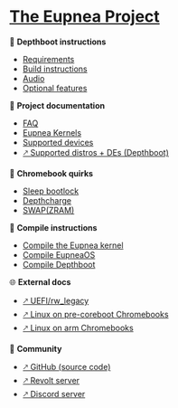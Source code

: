# [The Eupnea Project](/)

📜 **Depthboot instructions**

- [Requirements](/depthboot-pages/requirements.md "Depthboot - Requirements")
- [Build instructions](/depthboot-pages/build-instructions.md "Depthboot - Build instructions")
- [Audio](/depthboot-pages/audio.md "Depthboot - Audio")
- [Optional features](/depthboot-pages/optional.md "Depthboot - Optional features")

📖 **Project documentation**

- [FAQ](/project-pages/faq.md "Eupnea - FAQ")
- [Eupnea Kernels](/project-pages/kernels.md  "Eupnea - Kernels")
- [Supported devices](/extra-pages/supported-devices.md "Eupnea - Supported devices")
- [🡕 Supported distros + DEs (Depthboot)](https://docs.google.com/spreadsheets/d/1-zIX8lWEXVcO71xCuzvZpHvCUizrU7csKfJusqB2CYM)

📖 **Chromebook quirks**

- [Sleep bootlock](/chromebook-pages/bootlock.md "Eupnea - Bootlock")
- [Depthcharge](/chromebook-pages/depthcharge.md "Eupnea - Depthcharge")
- [SWAP(ZRAM)](/chromebook-pages/ram-extensions.md "Eupnea - SWAP(ZRAM)")

🔨 **Compile instructions**

- [Compile the Eupnea kernel](/compile-pages/compile-kernel.md "Eupnea - Compile kernel")
- [Compile EupneaOS](/compile-pages/compile-eupneaos.md "EupneaOS - Compile EupneaOS")
- [Compile Depthboot](/depthboot-pages/requirements.md "Depthboot - Requirements")

🌐 **External docs**

- [🡕 UEFI/rw_legacy](https://mrchromebox.tech/#bootmodes)
- [🡕 Linux on pre-coreboot Chromebooks](https://github.com/nh2/chrubuntu-anyos)
- [🡕 Linux on arm Chromebooks](https://github.com/Maccraft123/Cadmium)

👥 **Community**

- [🡕 GitHub (source code)](https://github.com/eupnea-linux)
- [🡕 Revolt server](https://rvlt.gg/6YxHB2Cz)
- [🡕 Discord server](https://discord.gg/jxXb2PwzYz)
